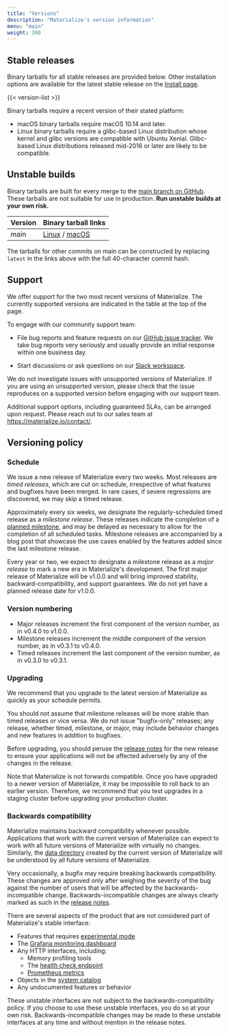 ```yaml
---
title: "Versions"
description: "Materialize's version information"
menu: "main"
weight: 300
---
```


## Stable releases

Binary tarballs for all stable releases are provided below. Other installation
options are available for the latest stable release on the [Install
page](/install).

{{< version-list >}}

Binary tarballs require a recent version of their stated platform:

* macOS binary tarballs require macOS 10.14 and later.
* Linux binary tarballs require a glibc-based Linux distribution whose kernel
  and glibc versions are compatible with Ubuntu Xenial. Glibc-based Linux
  distributions released mid-2016 or later are likely to be compatible.

## Unstable builds

Binary tarballs are built for every merge to the [main branch on
GitHub][github]. These tarballs are not suitable for use in production.
**Run unstable builds at your own risk.**

Version | Binary tarball links
--------|---------------------
main    | [Linux] / [macOS]

The tarballs for other commits on main can be constructed by replacing
`latest` in the links above with the full 40-character commit hash.

## Support

We offer support for the two most recent versions of Materialize. The
currently supported versions are indicated in the table at the top of the page.

To engage with our community support team:

  * File bug reports and feature requests on our [GitHub issue
    tracker](https://github.com/MaterializeInc/materialize). We take bug reports
    very seriously and usually provide an initial response within one business
    day.

  * Start discussions or ask questions on our [Slack
    workspace](https://join.slack.com/t/materializecommunity/shared_invite/zt-fpfvczj5-efOE_8qvM4fWpHSvMxpKbA).

We do not investigate issues with unsupported versions of Materialize. If you
are using an unsupported version, please check that the issue reproduces on a
supported version before engaging with our support team.

Additional support options, including guaranteed SLAs, can be arranged upon
request. Please reach out to our sales team at <https://materialize.io/contact/>.

## Versioning policy

### Schedule

We issue a new release of Materialize every two weeks. Most releases are *timed
releases*, which are cut on schedule, irrespective of what features and bugfixes
have been merged. In rare cases, if severe regressions are discovered, we may
skip a timed release.

Approximately every six weeks, we designate the regularly-scheduled timed
release as a *milestone release*. These releases indicate the completion of a
[planned milestone](https://github.com/MaterializeInc/materialize/milestones),
and may be delayed as necessary to allow for the completion of all scheduled
tasks. Milestone releases are accompanied by a blog post that showcase the
use cases enabled by the features added since the last milestone release.

Every year or two, we expect to designate a milestone release as a *major
release* to mark a new era in Materialize's development. The first major release
of Materialize will be v1.0.0 and will bring improved stability,
backward-compatibility, and support guarantees. We do not yet have a planned
release date for v1.0.0.

### Version numbering

* Major releases increment the first component of the version number, as in
  v0.4.0 to v1.0.0.
* Milestone releases increment the middle component of the version number, as in
  v0.3.1 to v0.4.0.
* Timed releases increment the last component of the version number, as
  in v0.3.0 to v0.3.1.

### Upgrading

We recommend that you upgrade to the latest version of Materialize as quickly
as your schedule permits.

You should not assume that milestone releases will be more stable than timed
releases or vice versa. We do not issue "bugfix-only" releases; any release,
whether timed, milestone, or major, may include behavior changes and new
features in addition to bugfixes.

Before upgrading, you should peruse the [release notes](/release-notes) for
the new release to ensure your applications will not be affected adversely
by any of the changes in the release.

Note that Materialize is not forwards compatible. Once you have upgraded to a
newer version of Materialize, it may be impossible to roll back to an earlier
version. Therefore, we recommend that you test upgrades in a staging cluster
before upgrading your production cluster.

### Backwards compatibility

Materialize maintains backward compatibility whenever possible. Applications
that work with the current version of Materialize can expect to work with
all future versions of Materialize with virtually no changes. Similarly,
the [data directory](/cli/#data-directory) created by the current version of
Materialize will be understood by all future versions of Materialize.

Very occasionally, a bugfix may require breaking backwards compatibility. These
changes are approved only after weighing the severity of the bug against the
number of users that will be affected by the backwards-incompatible change.
Backwards-incompatible changes are always clearly marked as such in
the [release notes](/release-notes).

There are several aspects of the product that are not considered part of
Materialize's stable interface:

  * Features that requires [experimental mode](/cli/#experimental-mode)
  * The [Grafana monitoring dashboard](/ops/monitoring)
  * Any HTTP interfaces, including:
    * Memory profiling tools
    * The [health check endpoint](/ops/monitoring#health-check)
    * [Prometheus metrics](/ops/monitoring#prometheus)
  * Objects in the [system catalog](/sql/system-tables)
  * Any undocumented features or behavior

These unstable interfaces are not subject to the backwards-compatibility policy.
If you choose to use these unstable interfaces, you do so at your own risk.
Backwards-incompatible changes may be made to these unstable interfaces at any
time and without mention in the release notes.

[Linux]: http://downloads.mtrlz.dev/materialized-latest-x86_64-unknown-linux-gnu.tar.gz
[macOS]: http://downloads.mtrlz.dev/materialized-latest-x86_64-apple-darwin.tar.gz
[github]: https://github.com/MaterializeInc/materialize
[Semantic Versioning]: https://semver.org
